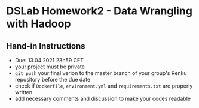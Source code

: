# DSLab Homework2 - Data Wrangling with Hadoop

## Hand-in Instructions

- Due: 13.04.2021 23h59 CET
- your project must be private
- `git push` your final verion to the master branch of your group's Renku repository before the due date
- check if `Dockerfile`, `environment.yml` and `requirements.txt` are properly written
- add necessary comments and discussion to make your codes readable

